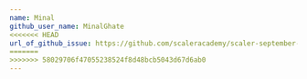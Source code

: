 ```yaml
---
name: Minal
github_user_name: MinalGhate
<<<<<<< HEAD
url_of_github_issue: https://github.com/scaleracademy/scaler-september-open-source-challenge/issues/223
=======
>>>>>>> 58029706f47055238524f8d48bcb5043d67d6ab0
---
```

